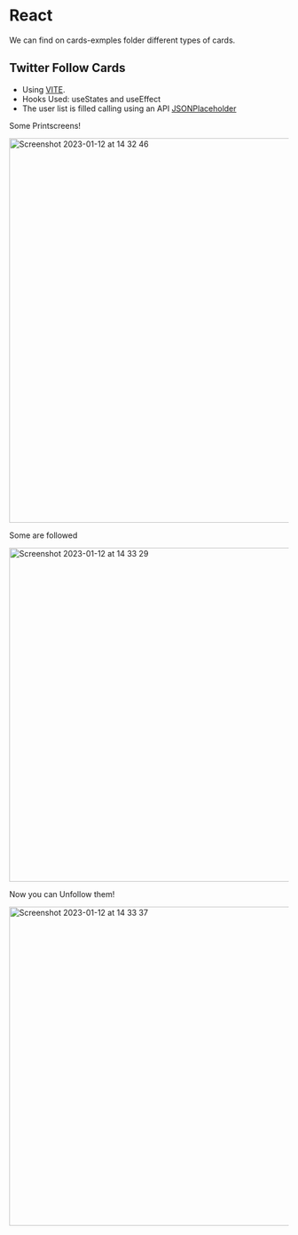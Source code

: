 # React

We can find on cards-exmples folder different types of cards.

## **Twitter Follow Cards** 
- Using [VITE](https://vitejs.dev/).
- Hooks Used: useStates and useEffect
- The user list is filled calling using an API [JSONPlaceholder](https://jsonplaceholder.typicode.com/)

Some Printscreens!

<img width="692" alt="Screenshot 2023-01-12 at 14 32 46" src="https://user-images.githubusercontent.com/7987849/212138352-8a9d5053-e013-487a-84e2-dcb5664b7b60.png">

Some are followed

<img width="601" alt="Screenshot 2023-01-12 at 14 33 29" src="https://user-images.githubusercontent.com/7987849/212138449-c6e0c5b6-2dd9-4c10-8a67-f97d7a939b3b.png">


Now you can Unfollow them!

<img width="574" alt="Screenshot 2023-01-12 at 14 33 37" src="https://user-images.githubusercontent.com/7987849/212138555-8b7aa619-ed8c-4d07-a3e2-99479ec47edb.png">
